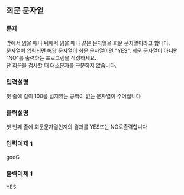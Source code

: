 ## 회문 문자열
### 문제
앞에서 읽을 때나 뒤에서 읽을 때나 같은 문자열을 회문 문자열이라고 합니다.<br>
문자열이 입력되면 해당 문자열이 회문 문자열이면 "YES", 회문 문자열이 아니면 "NO"를 출력하는 프로그램을 작성하세요.<br>
단 회문을 검사할 때 대소문자를 구분하지 않습니다.
### 입력설명
첫 줄에 길이 100을 넘지않는 공백이 없는 문자열이 주어집니다
### 출력설명
첫 번째 줄에 회문문자열인지의 결과를 YES또는 NO로출력합니다
### 입력예제 1
 gooG
### 출력예제 1
 YES